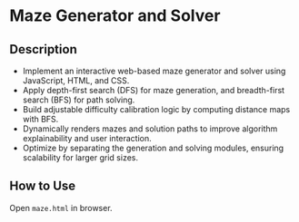 # Maze Generator and Solver

## Description
- Implement an interactive web-based maze generator and solver using JavaScript, HTML, and CSS.
- Apply depth-first search (DFS) for maze generation, and breadth-first search (BFS) for path solving.
- Build adjustable difficulty calibration logic by computing distance maps with BFS.
- Dynamically renders mazes and solution paths to improve algorithm explainability and user interaction.
- Optimize by separating the generation and solving modules, ensuring scalability for larger grid sizes.

## How to Use
Open `maze.html` in browser. 